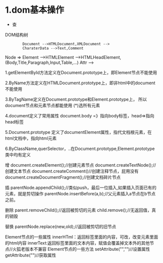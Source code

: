 # 1.dom基本操作
+   查



DOM结构树



            Document -->HTMLDocument,XMLDocument -->
            CharaterData -->Text,Comment
Node =>     Element -->HTMLElement -->HTMLHeadElement,(Body,Title,Paragraph,Input,Table,...)
            Attr -->


1.getElementById方法定义在Document.prototype上，即Element节点不能使用

2.ByName方法定义在HTMLDocument.prototype上，即非html中的document不能使用

3.ByTagName定义在Document.prototype和Element.prototype上，
所以document节点和元素节点都能使用
(*)选所有元素

4.document定义了常用属性 document.body =》指向body标签，head=>指向head标签

5.Document.prototype 定义了documentElement属性，指代文档根元素，在html文档中，指向html元素

6.ByClassName,querSelector，..在Document.prototype,Element.prototype类中均有定义


增
document.createElement();//创建元素节点
document.createTextNode();//创建文本节点
document.createComment()//创建注释节点，屁用没有
document.createDocumentFragment();//创建文档碎片节点

插
parentNode.appendChild();//类似push，最后一位插入,如果插入页面已有的元素，就是剪切操作
parentNode.insertBefore(a,b);//父元素插入a节点在b节点之前。

删除
parent.removeChild();//返回被剪切的元素
child.remove();//无返回值，真的销毁


替换
parentNode.replace(new,old);//返回被剪切的旧节点

Element节点的一些属性
innerHTml：返回标签里面的内容，可改，改变元素里面的html内容
innerText:返回标签里面的文本内容，赋值会覆盖掉文本外的其他节点//火狐老版本不兼容
Element节点的一些方法
setAttribute("","")//设置属性
getAttribute("")//获取属性

